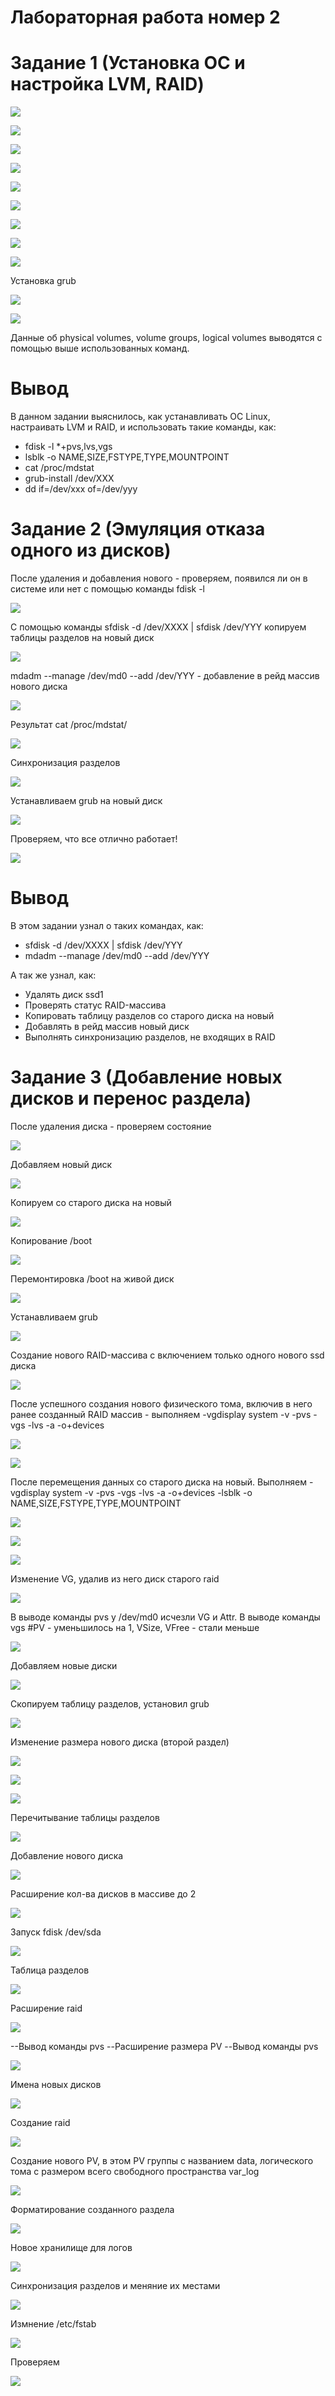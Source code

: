 ﻿# Лабораторная работа номер 2

# Задание 1 (Установка ОС и настройка LVM, RAID)


![](screenshots/firstTask/1.png)

![](screenshots/firstTask/2.png)

![](screenshots/firstTask/3.png)

![](screenshots/firstTask/4.png)

![](screenshots/firstTask/5.png)

![](screenshots/firstTask/6.png)

![](screenshots/firstTask/7.png)

![](screenshots/firstTask/8.png)

![](screenshots/firstTask/9.png)


Установка grub

![](screenshots/firstTask/10.JPG)

![](screenshots/firstTask/11.JPG)

Данные об physical volumes, volume groups, logical volumes выводятся с помощью выше использованных команд.

# Вывод

В данном задании выяснилось, как устанавливать OC Linux, настраивать LVM и RAID, и использовать такие команды, как:

* fdisk -l *+pvs,lvs,vgs
* lsblk -o NAME,SIZE,FSTYPE,TYPE,MOUNTPOINT
* cat /proc/mdstat
* grub-install /dev/XXX
* dd if=/dev/xxx of=/dev/yyy

# Задание 2 (Эмуляция отказа  одного из дисков)

После удаления и добавления нового - проверяем, появился ли он в системе или нет с помощью команды fdisk -l

![](screenshots/secondTask/1.png)

С помощью команды sfdisk -d /dev/XXXX | sfdisk /dev/YYY копируем таблицы разделов на новый диск

![](screenshots/secondTask/2.JPG)

mdadm --manage /dev/md0 --add /dev/YYY - добавление в рейд массив нового диска

![](screenshots/secondTask/3.JPG)

Результат cat /proc/mdstat/

![](screenshots/secondTask/4.JPG)

Синхронизация разделов

![](screenshots/secondTask/5.JPG)

Устанавливаем grub на новый диск

![](screenshots/secondTask/7.png)

Проверяем, что все отлично работает!

![](screenshots/secondTask/6.png)


# Вывод

В этом задании узнал о таких командах, как:

* sfdisk -d /dev/XXXX | sfdisk /dev/YYY
* mdadm --manage /dev/md0 --add /dev/YYY

А так же узнал, как:

* Удалять диск ssd1
* Проверять статус RAID-массива
* Копировать таблицу разделов со старого диска на новый
* Добавлять в рейд массив новый диск
* Выполнять синхронизацию разделов, не входящих в RAID


# Задание 3 (Добавление новых дисков и перенос раздела)

После удаления диска - проверяем состояние

![](screenshots/thirdTask/1.JPG)

Добавляем новый диск

![](screenshots/thirdTask/2.JPG)

Копируем со старого диска на новый

![](screenshots/thirdTask/3.JPG)

Копирование /boot

![](screenshots/thirdTask/4.JPG)

Перемонтировка /boot на живой диск

![](screenshots/thirdTask/5.JPG)

Устанавливаем grub

![](screenshots/thirdTask/6.JPG)

Создание нового RAID-массива с включением только одного нового ssd диска

![](screenshots/thirdTask/7.JPG)

После успешного создания нового физического тома, включив в него ранее созданный RAID массив - выполняем -vgdisplay system -v -pvs -vgs -lvs -a -o+devices

![](screenshots/thirdTask/8.JPG)

![](screenshots/thirdTask/9.JPG)

После перемещения данных со старого диска на новый. Выполняем -vgdisplay system -v -pvs -vgs -lvs -a -o+devices -lsblk -o NAME,SIZE,FSTYPE,TYPE,MOUNTPOINT

![](screenshots/thirdTask/10.JPG)

![](screenshots/thirdTask/11.JPG)

![](screenshots/thirdTask/12.JPG)

Изменение VG, удалив из него диск старого raid

![](screenshots/thirdTask/13.JPG)

В выводе команды pvs у /dev/md0 исчезли VG и Attr. В выводе команды vgs #PV - уменьшилось на 1, VSize, VFree - стали меньше

![](screenshots/thirdTask/14.JPG)

Добавляем новые диски

![](screenshots/thirdTask/15.png)

Скопируем таблицу разделов, установил grub

![](screenshots/thirdTask/16.png)

Изменение размера нового диска (второй раздел)

![](screenshots/thirdTask/17.png)

![](screenshots/thirdTask/18.png)

![](screenshots/thirdTask/19.png)

Перечитывание таблицы разделов

![](screenshots/thirdTask/20.png)

Добавление нового диска

![](screenshots/thirdTask/21.png)

Расширение кол-ва дисков в массиве до 2

![](screenshots/thirdTask/22.png)

Запуск fdisk /dev/sda

![](screenshots/thirdTask/23.png)

Таблица разделов

![](screenshots/thirdTask/24.png)

Расширение raid

![](screenshots/thirdTask/25.png)

--Вывод команды pvs --Расширение размера PV --Вывод команды pvs

![](screenshots/thirdTask/26.png)

Имена новых дисков

![](screenshots/thirdTask/28.png)

Создание raid

![](screenshots/thirdTask/29.png)

Создание нового PV, в этом PV группы с названием data, логического тома с размером всего свободного пространства var_log

![](screenshots/thirdTask/30.png)

Форматирование созданного раздела

![](screenshots/thirdTask/31.png)

Новое хранилище для логов

![](screenshots/thirdTask/32.png)

Синхронизация разделов и меняние их местами

![](screenshots/thirdTask/33.png)

Измнение /etc/fstab

![](screenshots/thirdTask/34.png)

Проверяем

![](screenshots/thirdTask/35.png)
